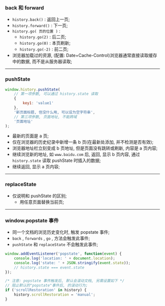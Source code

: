 ### back 和 forward

* `history.back()` : 返回上一页; 
* `history.forward()` : 下一页; 
* `history.go( 页的位置 )` :
  + `history.go(2)` : 后二页; 
  + `history.go(0)` : 本页刷新; 
  + `history.go(-2)` : 前二页; 
* 浏览器加载过的资源, (配置: Date+Cache-Control)浏览器通常直接读取缓存中的数据, 而不是从服务器读取; 

***

### pushState

``` js
window.history.pushState(
    // 第一项参数, 可以通过 history.state 读取
    {
        key1: 'value1'
    },
    '新页面标题, 但没什么用, 可以设为空字符串',
    // 第三项参数, 页面地址, 不能跨域
    '页面地址'
);
```

* 最新的页面是 a 页; 
* 仅在浏览器的历史纪录中新增一条 b 页(在最新处添加, 并不检测是否有效); 
* 浏览器地址栏立刻变成 b 页地址, 但是页面没有跳转或刷新, 内容是 a 页内容; 
* 继续浏览新的地址, 如 `www.baidu.com` 后, 返回, 显示 b 页内容, 通过 `history.state` 读取 pushState 时插入的数据; 
* 继续返回, 显示 a 页内容; 

***

### replaceState

* 仅说明和 pushState 的区别; 
  + 用任意页面替换当前页; 

***

### window.popstate 事件

* 同一个文档的浏览历史变化时, 触发 popstate 事件; 
* `back` , `forwards` , `go` , 方法会触发此事件; 
* `pushState` 和 `replaceState` 不会触发此事件; 

``` js
window.addEventListener('popstate', function(event) {
    console.log('location: ' + document.location);
    console.log('state: ' + JSON.stringify(event.state));
    // history.state === event.state
});

/* 注意: popstate 事件触发后, 默认会滚动文档, 另需设置如下 */
// 阻止默认的"popstate"事件后, 的滚动行为;
if ('scrollRestoration' in history) {
    history.scrollRestoration = 'manual';
}
```


